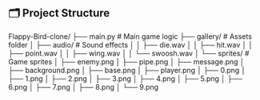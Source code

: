 ## 🗂️ Project Structure


Flappy-Bird-clone/
├── main.py # Main game logic
├── gallery/ # Assets folder
│ ├── audio/ # Sound effects
│ │ ├── die.wav
│ │ ├── hit.wav
│ │ ├── point.wav
│ │ ├── wing.wav
│ │ └── swoosh.wav
│ └── sprites/ # Game sprites
│ ├── enemy.png
│ ├── pipe.png
│ ├── message.png
│ ├── background.png
│ ├── base.png
│ ├── player.png
│ ├── 0.png
│ ├── 1.png
│ ├── 2.png
│ ├── 3.png
│ ├── 4.png
│ ├── 5.png
│ ├── 6.png
│ ├── 7.png
│ ├── 8.png
│ └── 9.png
